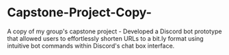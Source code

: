 # Capstone-Project-Copy-
A copy of my group's capstone project - Developed a Discord bot prototype that allowed users to effortlessly shorten URLs to a bit.ly format using intuitive bot commands within Discord's chat box interface.
